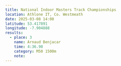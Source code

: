 ```yaml
---
title: National Indoor Masters Track Championships
location: Athlone IT, Co. Westmeath
date: 2025-03-08 14:00
latitude: 53.417891
longitude: -7.904888
results:
  - place: 3
    name: Arnaud Benjacar
    time: 4:36.98
    category: M50 1500m 
    note: 
---
```


